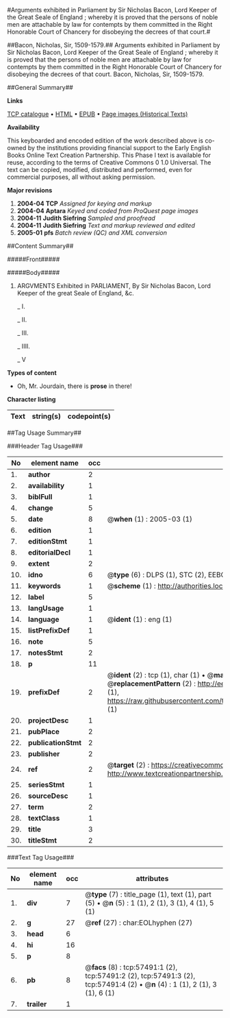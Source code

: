 #Arguments exhibited in Parliament by Sir Nicholas Bacon, Lord Keeper of the Great Seale of England ; whereby it is proved that the persons of noble men are attachable by law for contempts by them committed in the Right Honorable Court of Chancery for disobeying the decrees of that court.#

##Bacon, Nicholas, Sir, 1509-1579.##
Arguments exhibited in Parliament by Sir Nicholas Bacon, Lord Keeper of the Great Seale of England ; whereby it is proved that the persons of noble men are attachable by law for contempts by them committed in the Right Honorable Court of Chancery for disobeying the decrees of that court.
Bacon, Nicholas, Sir, 1509-1579.

##General Summary##

**Links**

[TCP catalogue](http://www.ota.ox.ac.uk/tcp/)  • 
[HTML](http://tei.it.ox.ac.uk/tcp/Texts-HTML/free/A69/A69604.html)  • 
[EPUB](http://tei.it.ox.ac.uk/tcp/Texts-EPUB/free/A69/A69604.epub) • 
[Page images (Historical Texts)](https://data.historicaltexts.jisc.ac.uk/view?pubId=eebo-12256032e&pageId=eebo-12256032e-57491-1)

**Availability**

This keyboarded and encoded edition of the
	       work described above is co-owned by the institutions
	       providing financial support to the Early English Books
	       Online Text Creation Partnership. This Phase I text is
	       available for reuse, according to the terms of Creative
	       Commons 0 1.0 Universal. The text can be copied,
	       modified, distributed and performed, even for
	       commercial purposes, all without asking permission.

**Major revisions**

1. __2004-04__ __TCP__ *Assigned for keying and markup*
1. __2004-04__ __Aptara__ *Keyed and coded from ProQuest page images*
1. __2004-11__ __Judith Siefring__ *Sampled and proofread*
1. __2004-11__ __Judith Siefring__ *Text and markup reviewed and edited*
1. __2005-01__ __pfs__ *Batch review (QC) and XML conversion*

##Content Summary##

#####Front#####

#####Body#####

1. ARGVMENTS
Exhibited in
PARLIAMENT,
By Sir Nicholas Bacon, Lord
Keeper of the great Seale of England,
&c.

    _ I.

    _ II.

    _ III.

    _ IIII.

    _ V

**Types of content**

  * Oh, Mr. Jourdain, there is **prose** in there!

**Character listing**


|Text|string(s)|codepoint(s)|
|---|---|---|

##Tag Usage Summary##

###Header Tag Usage###

|No|element name|occ|attributes|
|---|---|---|---|
|1.|__author__|2||
|2.|__availability__|1||
|3.|__biblFull__|1||
|4.|__change__|5||
|5.|__date__|8| @__when__ (1) : 2005-03 (1)|
|6.|__edition__|1||
|7.|__editionStmt__|1||
|8.|__editorialDecl__|1||
|9.|__extent__|2||
|10.|__idno__|6| @__type__ (6) : DLPS (1), STC (2), EEBO-CITATION (1), OCLC (1), VID (1)|
|11.|__keywords__|1| @__scheme__ (1) : http://authorities.loc.gov/ (1)|
|12.|__label__|5||
|13.|__langUsage__|1||
|14.|__language__|1| @__ident__ (1) : eng (1)|
|15.|__listPrefixDef__|1||
|16.|__note__|5||
|17.|__notesStmt__|2||
|18.|__p__|11||
|19.|__prefixDef__|2| @__ident__ (2) : tcp (1), char (1)  •  @__matchPattern__ (2) : ([0-9\-]+):([0-9IVX]+) (1), (.+) (1)  •  @__replacementPattern__ (2) : http://eebo.chadwyck.com/downloadtiff?vid=$1&page=$2 (1), https://raw.githubusercontent.com/textcreationpartnership/Texts/master/tcpchars.xml#$1 (1)|
|20.|__projectDesc__|1||
|21.|__pubPlace__|2||
|22.|__publicationStmt__|2||
|23.|__publisher__|2||
|24.|__ref__|2| @__target__ (2) : https://creativecommons.org/publicdomain/zero/1.0/ (1), http://www.textcreationpartnership.org/docs/. (1)|
|25.|__seriesStmt__|1||
|26.|__sourceDesc__|1||
|27.|__term__|2||
|28.|__textClass__|1||
|29.|__title__|3||
|30.|__titleStmt__|2||


###Text Tag Usage###

|No|element name|occ|attributes|
|---|---|---|---|
|1.|__div__|7| @__type__ (7) : title_page (1), text (1), part (5)  •  @__n__ (5) : 1 (1), 2 (1), 3 (1), 4 (1), 5 (1)|
|2.|__g__|27| @__ref__ (27) : char:EOLhyphen (27)|
|3.|__head__|6||
|4.|__hi__|16||
|5.|__p__|8||
|6.|__pb__|8| @__facs__ (8) : tcp:57491:1 (2), tcp:57491:2 (2), tcp:57491:3 (2), tcp:57491:4 (2)  •  @__n__ (4) : 1 (1), 2 (1), 3 (1), 6 (1)|
|7.|__trailer__|1||
